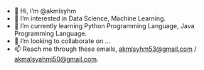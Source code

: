 - 👋 Hi, I’m @akmlsyhm
- 👀 I’m interested in Data Science, Machine Learning.
- 🌱 I’m currently learning Python Programming Language, Java Programming Language.
- 💞️ I’m looking to collaborate on ...
- 📫 Reach me through these emails, akmlsyhm53@gmail.com  / akmalsyahmi50@gmail.com.

<!---
akmlsyhm/akmlsyhm is a ✨ special ✨ repository because its `README.md` (this file) appears on your GitHub profile.
You can click the Preview link to take a look at your changes.
--->

